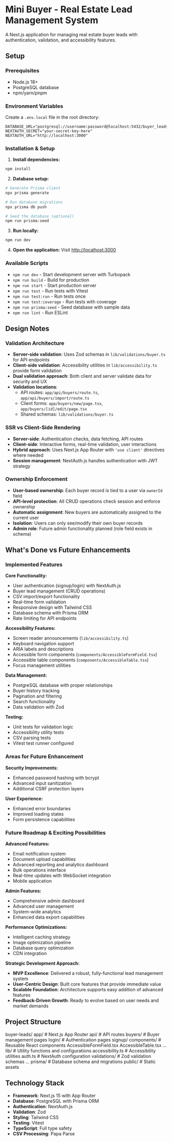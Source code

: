 ﻿# Mini Buyer - Real Estate Lead Management System

A Next.js application for managing real estate buyer leads with authentication, validation, and accessibility features.

## Setup

### Prerequisites
- Node.js 18+ 
- PostgreSQL database
- npm/yarn/pnpm

### Environment Variables
Create a `.env.local` file in the root directory:

```env
DATABASE_URL="postgresql://username:password@localhost:5432/buyer_leads"
NEXTAUTH_SECRET="your-secret-key-here"
NEXTAUTH_URL="http://localhost:3000"
```

### Installation & Setup

1. **Install dependencies:**
```bash
npm install
```

2. **Database setup:**
```bash
# Generate Prisma client
npx prisma generate

# Run database migrations
npx prisma db push

# Seed the database (optional)
npm run prisma:seed
```

3. **Run locally:**
```bash
npm run dev
```

4. **Open the application:**
Visit [http://localhost:3000](http://localhost:3000)

### Available Scripts

- `npm run dev` - Start development server with Turbopack
- `npm run build` - Build for production
- `npm run start` - Start production server
- `npm run test` - Run tests with Vitest
- `npm run test:run` - Run tests once
- `npm run test:coverage` - Run tests with coverage
- `npm run prisma:seed` - Seed database with sample data
- `npm run lint` - Run ESLint

## Design Notes

### Validation Architecture
- **Server-side validation**: Uses Zod schemas in `lib/validations/buyer.ts` for API endpoints
- **Client-side validation**: Accessibility utilities in `lib/accessibility.ts` provide form validation
- **Dual validation approach**: Both client and server validate data for security and UX
- **Validation locations**:
  - API routes: `app/api/buyers/route.ts`, `app/api/buyers/import/route.ts`
  - Client forms: `app/buyers/new/page.tsx`, `app/buyers/[id]/edit/page.tsx`
  - Shared schemas: `lib/validations/buyer.ts`

### SSR vs Client-Side Rendering
- **Server-side**: Authentication checks, data fetching, API routes
- **Client-side**: Interactive forms, real-time validation, user interactions
- **Hybrid approach**: Uses Next.js App Router with `'use client'` directives where needed
- **Session management**: NextAuth.js handles authentication with JWT strategy

### Ownership Enforcement
- **User-based ownership**: Each buyer record is tied to a user via `ownerId` field
- **API-level protection**: All CRUD operations check session and enforce ownership
- **Automatic assignment**: New buyers are automatically assigned to the current user
- **Isolation**: Users can only see/modify their own buyer records
- **Admin role**: Future admin functionality planned (role field exists in schema)

## What's Done vs Future Enhancements

###  Implemented Features

**Core Functionality:**
- User authentication (signup/login) with NextAuth.js
- Buyer lead management (CRUD operations)
- CSV import/export functionality
- Real-time form validation
- Responsive design with Tailwind CSS
- Database schema with Prisma ORM
- Rate limiting for API endpoints

**Accessibility Features:**
- Screen reader announcements (`lib/accessibility.ts`)
- Keyboard navigation support
- ARIA labels and descriptions
- Accessible form components (`components/AccessibleFormField.tsx`)
- Accessible table components (`components/AccessibleTable.tsx`)
- Focus management utilities

**Data Management:**
- PostgreSQL database with proper relationships
- Buyer history tracking
- Pagination and filtering
- Search functionality
- Data validation with Zod

**Testing:**
- Unit tests for validation logic
- Accessibility utility tests
- CSV parsing tests
- Vitest test runner configured

###  Areas for Future Enhancement

**Security Improvements:**
- Enhanced password hashing with bcrypt
- Advanced input sanitization
- Additional CSRF protection layers

**User Experience:**
- Enhanced error boundaries
- Improved loading states
- Form persistence capabilities

###  Future Roadmap & Exciting Possibilities

**Advanced Features:**
- Email notification system
- Document upload capabilities
- Advanced reporting and analytics dashboard
- Bulk operations interface
- Real-time updates with WebSocket integration
- Mobile application

**Admin Features:**
- Comprehensive admin dashboard
- Advanced user management
- System-wide analytics
- Enhanced data export capabilities

**Performance Optimizations:**
- Intelligent caching strategy
- Image optimization pipeline
- Database query optimization
- CDN integration

**Strategic Development Approach:**
- **MVP Excellence**: Delivered a robust, fully-functional lead management system
- **User-Centric Design**: Built core features that provide immediate value
- **Scalable Foundation**: Architecture supports easy addition of advanced features
- **Feedback-Driven Growth**: Ready to evolve based on user needs and market demands

## Project Structure
buyer-leads/
 app/ # Next.js App Router
  api/ # API routes
  buyers/ # Buyer management pages
  login/ # Authentication pages
  signup/
 components/ # Reusable React components
  AccessibleFormField.tsx
  AccessibleTable.tsx
  ...
 lib/ # Utility functions and configurations
  accessibility.ts # Accessibility utilities
  auth.ts # NextAuth configuration
  validations/ # Zod validation schemas
  ...
 prisma/ # Database schema and migrations
 public/ # Static assets

## Technology Stack

- **Framework**: Next.js 15 with App Router
- **Database**: PostgreSQL with Prisma ORM
- **Authentication**: NextAuth.js
- **Validation**: Zod
- **Styling**: Tailwind CSS
- **Testing**: Vitest
- **TypeScript**: Full type safety
- **CSV Processing**: Papa Parse

